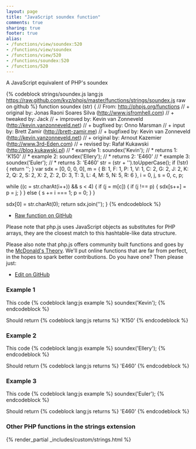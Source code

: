 ```yaml
---
layout: page
title: "JavaScript soundex function"
comments: true
sharing: true
footer: true
alias:
- /functions/view/soundex:520
- /functions/view/soundex
- /functions/view/520
- /functions/soundex:520
- /functions/520
---
```

<!-- Generated by Rakefile:build -->
A JavaScript equivalent of PHP's soundex

{% codeblock strings/soundex.js lang:js https://raw.github.com/kvz/phpjs/master/functions/strings/soundex.js raw on github %}
function soundex (str) {
  // From: http://phpjs.org/functions
  // +   original by: Jonas Raoni Soares Silva (http://www.jsfromhell.com)
  // +    tweaked by: Jack
  // +   improved by: Kevin van Zonneveld (http://kevin.vanzonneveld.net)
  // +   bugfixed by: Onno Marsman
  // +      input by: Brett Zamir (http://brett-zamir.me)
  // +   bugfixed by: Kevin van Zonneveld (http://kevin.vanzonneveld.net)
  // +   original by: Arnout Kazemier (http://www.3rd-Eden.com)
  // +    revised by: Rafał Kukawski (http://blog.kukawski.pl)
  // *     example 1: soundex('Kevin');
  // *     returns 1: 'K150'
  // *     example 2: soundex('Ellery');
  // *     returns 2: 'E460'
  // *     example 3: soundex('Euler');
  // *     returns 3: 'E460'
  str = (str + '').toUpperCase();
  if (!str) {
    return '';
  }
  var sdx = [0, 0, 0, 0],
    m = {
      B: 1,
      F: 1,
      P: 1,
      V: 1,
      C: 2,
      G: 2,
      J: 2,
      K: 2,
      Q: 2,
      S: 2,
      X: 2,
      Z: 2,
      D: 3,
      T: 3,
      L: 4,
      M: 5,
      N: 5,
      R: 6
    },
    i = 0,
    j, s = 0,
    c, p;

  while ((c = str.charAt(i++)) && s < 4) {
    if (j = m[c]) {
      if (j !== p) {
        sdx[s++] = p = j;
      }
    } else {
      s += i === 1;
      p = 0;
    }
  }

  sdx[0] = str.charAt(0);
  return sdx.join('');
}
{% endcodeblock %}

 - [Raw function on GitHub](https://github.com/kvz/phpjs/blob/master/functions/strings/soundex.js)

Please note that php.js uses JavaScript objects as substitutes for PHP arrays, they are 
the closest match to this hashtable-like data structure. 

Please also note that php.js offers community built functions and goes by the 
[McDonald's Theory](https://medium.com/what-i-learned-building/9216e1c9da7d). We'll put online 
functions that are far from perfect, in the hopes to spark better contributions. 
Do you have one? Then please just: 

 - [Edit on GitHub](https://github.com/kvz/phpjs/edit/master/functions/strings/soundex.js)

### Example 1
This code
{% codeblock lang:js example %}
soundex('Kevin');
{% endcodeblock %}

Should return
{% codeblock lang:js returns %}
'K150'
{% endcodeblock %}

### Example 2
This code
{% codeblock lang:js example %}
soundex('Ellery');
{% endcodeblock %}

Should return
{% codeblock lang:js returns %}
'E460'
{% endcodeblock %}

### Example 3
This code
{% codeblock lang:js example %}
soundex('Euler');
{% endcodeblock %}

Should return
{% codeblock lang:js returns %}
'E460'
{% endcodeblock %}


### Other PHP functions in the strings extension
{% render_partial _includes/custom/strings.html %}
